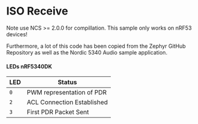 
# ISO Receive

Note use NCS >= 2.0.0 for compillation. This sample only works on nRF53 devices!

Furthermore, a lot of this code has been copied from the Zephyr GitHub Repository as well as the Nordic 5340 Audio sample application.

#### LEDs nRF5340DK
LED | Status
--- | --- 
`0` | PWM representation of PDR
`2` | ACL Connection Established
`3` | First PDR Packet Sent